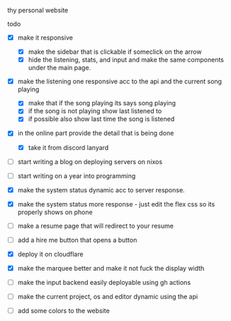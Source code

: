 thy personal website

todo
- [x] make it responsive
    - [x] make the sidebar that is clickable if someclick on the arrow
    - [x] hide the listening, stats, and input and make the same components under the main page.
- [x] make the listening one responsive acc to the api and the current song playing
    - [x] make that if the song playing its says song playing
    - [x] if the song is not playing show last listened to 
    - [x] if possible also show last time the song is listened
- [x] in the online part provide the detail that is being done
    - [x] take it from discord lanyard

- [ ] start writing a blog on deploying servers on nixos
- [ ] start writing on a year into programming
- [x] make the system status dynamic acc to server response.
- [x] make the system status more response - just edit the flex css so its properly shows on phone
- [ ] make a resume page that will redirect to your resume 
- [ ] add a hire me button that opens a button
- [x] deploy it on cloudflare
- [x] make the marquee better and make it not fuck the display width

- [ ] make the input backend easily deployable using gh actions
- [ ] make the current project, os and editor dynamic using the api
- [ ] add some colors to the website

